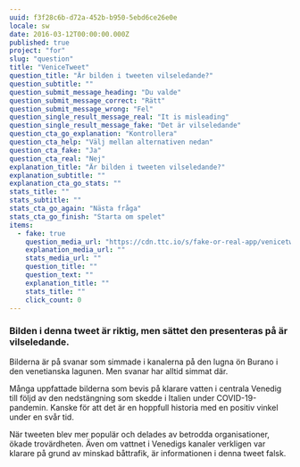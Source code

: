```yaml
---
uuid: f3f28c6b-d72a-452b-b950-5ebd6ce26e0e
locale: sw
date: 2016-03-12T00:00:00.000Z
published: true
project: "for"
slug: "question"
title: "VeniceTweet"
question_title: "Är bilden i tweeten vilseledande?"
question_subtitle: ""
question_submit_message_heading: "Du valde"
question_submit_message_correct: "Rätt"
question_submit_message_wrong: "Fel"
question_single_result_message_real: "It is misleading"
question_single_result_message_fake: "Det är vilseledande"
question_cta_go_explanation: "Kontrollera"
question_cta_help: "Välj mellan alternativen nedan"
question_cta_fake: "Ja"
question_cta_real: "Nej"
explanation_title: "Är bilden i tweeten vilseledande?"
explanation_subtitle: ""
explanation_cta_go_stats: ""
stats_title: ""
stats_subtitle: ""
stats_cta_go_again: "Nästa fråga"
stats_cta_go_finish: "Starta om spelet"
items:
  - fake: true
    question_media_url: "https://cdn.ttc.io/s/fake-or-real-app/venicetweet.jpg"
    explanation_media_url: ""
    stats_media_url: ""
    question_title: ""
    question_text: ""
    explanation_title: ""
    stats_title: ""
    click_count: 0
---
```


### Bilden i denna tweet är riktig, men sättet den presenteras på är vilseledande.

Bilderna är på svanar som simmade i kanalerna på den lugna ön Burano i den venetianska lagunen. Men svanar har alltid simmat där. 

Många uppfattade bilderna som bevis på klarare vatten i centrala Venedig till följd av den nedstängning som skedde i Italien under COVID-19-pandemin. Kanske för att det är en hoppfull historia med en positiv vinkel under en svår tid. 

När tweeten blev mer populär och delades av betrodda organisationer, ökade trovärdheten. Även om vattnet i Venedigs kanaler verkligen var klarare på grund av minskad båttrafik, är informationen i denna tweet falsk.
